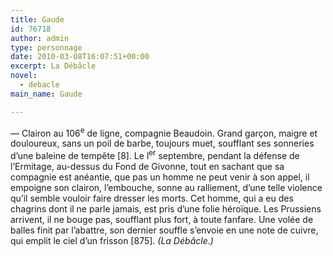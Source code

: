 ```yaml
---
title: Gaude
id: 76718
author: admin
type: personnage
date: 2010-03-08T16:07:51+00:00
excerpt: La Débâcle
novel:
  - debacle
main_name: Gaude

---
```

— Clairon au 106<sup>e</sup> de ligne, compagnie Beaudoin. Grand garçon, maigre et douloureux, sans un poil de barbe, toujours muet, soufflant ses sonneries d&rsquo;une baleine de tempête [8]. Le l<sup>er</sup> septembre, pendant la défense de l&rsquo;Ermitage, au-dessus du Fond de Givonne, tout en sachant que sa compagnie est anéantie, que pas un homme ne peut venir à son appel, il empoigne son clairon, l&rsquo;embouche, sonne au ralliement, d&rsquo;une telle violence qu&rsquo;il semble vouloir faire dresser les morts. Cet homme, qui a eu des chagrins dont il ne parle jamais, est pris d&rsquo;une folie héroïque. Les Prussiens arrivent, il ne bouge pas, soufflant plus fort, à toute fanfare. Une volée de balles finit par l&rsquo;abattre, son dernier souffle s&rsquo;envoie en une note de cuivre, qui emplit le ciel d&rsquo;un frisson [875]. _(La Débâcle.)_